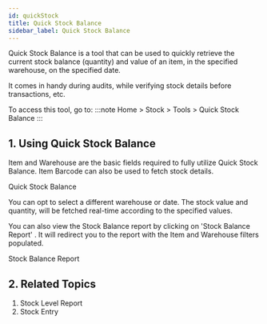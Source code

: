 ```yaml
---
id: quickStock
title: Quick Stock Balance
sidebar_label: Quick Stock Balance
---
```


Quick Stock Balance is a tool that can be used to quickly retrieve the current stock balance (quantity) and value of an item, in the specified warehouse, on the specified date.

It comes in handy during audits, while verifying stock details before transactions, etc.

To access this tool, go to:
:::note
Home > Stock > Tools > Quick Stock Balance
:::

## 1. Using Quick Stock Balance

Item and Warehouse are the basic fields required to fully utilize Quick Stock Balance. Item Barcode can also be used to fetch stock details.

Quick Stock Balance

You can opt to select a different warehouse or date. The stock value and quantity, will be fetched real-time according to the specified values.

You can also view the Stock Balance report by clicking on 'Stock Balance Report' . It will redirect you to the report with the Item and Warehouse filters populated.

Stock Balance Report

## 2. Related Topics

1. Stock Level Report
1. Stock Entry
